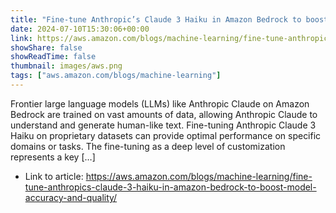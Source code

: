 ```yaml
---
title: "Fine-tune Anthropic’s Claude 3 Haiku in Amazon Bedrock to boost model accuracy and quality"
date: 2024-07-10T15:30:06+00:00
link: https://aws.amazon.com/blogs/machine-learning/fine-tune-anthropics-claude-3-haiku-in-amazon-bedrock-to-boost-model-accuracy-and-quality/
showShare: false
showReadTime: false
thumbnail: images/aws.png
tags: ["aws.amazon.com/blogs/machine-learning"]
---
```

Frontier large language models (LLMs) like Anthropic Claude on Amazon Bedrock are trained on vast amounts of data, allowing Anthropic Claude to understand and generate human-like text. Fine-tuning Anthropic Claude 3 Haiku on proprietary datasets can provide optimal performance on specific domains or tasks. The fine-tuning as a deep level of customization represents a key […]

- Link to article: https://aws.amazon.com/blogs/machine-learning/fine-tune-anthropics-claude-3-haiku-in-amazon-bedrock-to-boost-model-accuracy-and-quality/